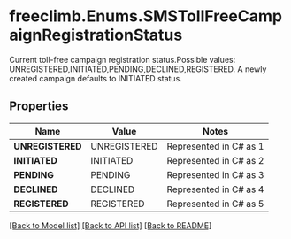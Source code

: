 # freeclimb.Enums.SMSTollFreeCampaignRegistrationStatus

Current toll-free campaign registration status.Possible values: UNREGISTERED,INITIATED,PENDING,DECLINED,REGISTERED. A newly created campaign defaults to INITIATED status. 
## Properties

Name | Value | Notes
------------ | ------------- | -------------
**UNREGISTERED** | UNREGISTERED | Represented in C# as 1
**INITIATED** | INITIATED | Represented in C# as 2
**PENDING** | PENDING | Represented in C# as 3
**DECLINED** | DECLINED | Represented in C# as 4
**REGISTERED** | REGISTERED | Represented in C# as 5

[[Back to Model list]](../README.md#documentation-for-models) [[Back to API list]](../README.md#documentation-for-api-endpoints) [[Back to README]](../README.md)

